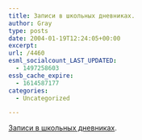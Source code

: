 ```yaml
---
title: Записи в школьных дневниках.
author: Gray
type: posts
date: 2004-01-19T12:24:05+00:00
excerpt:
url: /4460
esml_socialcount_LAST_UPDATED:
  - 1497258603
essb_cache_expire:
  - 1614587177
categories:
  - Uncategorized

---
```








<a href="http://www.livejournal.com/users/1master/116758.html" target="_blank">Записи в школьных дневниках</a>.